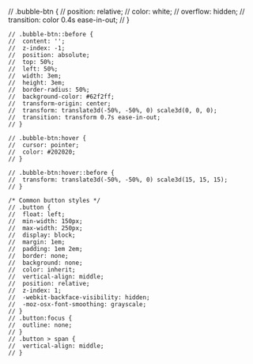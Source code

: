 <!-- <div class="box bg-3">
	<button
		class="button button--wayra button--border-medium button--text-upper button--size-s button--text-thick button--inverted"
		>Remove</button
	>
	<button
		class="button button--wayra button--border-medium button--text-upper button--size-s button--text-thick button--inverted"
		>Open Project</button
	>
	<button
		class="button button--wayra button--border-medium button--text-upper button--size-s button--text-thick button--inverted"
		>Buy Now</button
	>
</div> -->

// .bubble-btn {
// position: relative;
// color: white;
// overflow: hidden;
// transition: color 0.4s ease-in-out;
// }

    // .bubble-btn::before {
    // 	content: '';
    // 	z-index: -1;
    // 	position: absolute;
    // 	top: 50%;
    // 	left: 50%;
    // 	width: 3em;
    // 	height: 3em;
    // 	border-radius: 50%;
    // 	background-color: #62f2ff;
    // 	transform-origin: center;
    // 	transform: translate3d(-50%, -50%, 0) scale3d(0, 0, 0);
    // 	transition: transform 0.7s ease-in-out;
    // }

    // .bubble-btn:hover {
    // 	cursor: pointer;
    // 	color: #202020;
    // }

    // .bubble-btn:hover::before {
    // 	transform: translate3d(-50%, -50%, 0) scale3d(15, 15, 15);
    // }

    /* Common button styles */
    // .button {
    // 	float: left;
    // 	min-width: 150px;
    // 	max-width: 250px;
    // 	display: block;
    // 	margin: 1em;
    // 	padding: 1em 2em;
    // 	border: none;
    // 	background: none;
    // 	color: inherit;
    // 	vertical-align: middle;
    // 	position: relative;
    // 	z-index: 1;
    // 	-webkit-backface-visibility: hidden;
    // 	-moz-osx-font-smoothing: grayscale;
    // }
    // .button:focus {
    // 	outline: none;
    // }
    // .button > span {
    // 	vertical-align: middle;
    // }
